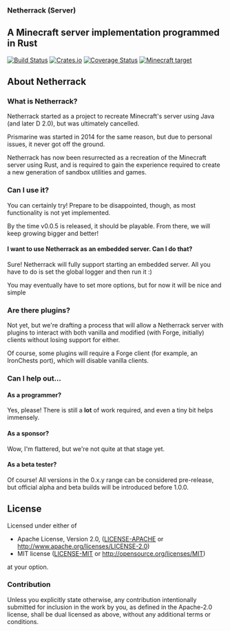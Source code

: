 ### Netherrack (Server)
## A Minecraft server implementation programmed in Rust

[![Build Status](https://travis-ci.org/Techern/Netherrack.svg?branch=master)](https://travis-ci.org/Techern/Netherrack)  [![Crates.io](https://img.shields.io/crates/v/netherrack.svg)](https://crates.io/crates/netherrack)
[![Coverage Status](https://coveralls.io/repos/Techern/Netherrack/badge.svg?branch=master&service=github)](https://coveralls.io/github/Techern/Netherrack?branch=master) [![Minecraft target](https://img.shields.io/badge/MC%20Target-1.8-green.svg)]()

## About Netherrack

### What is Netherrack?

Netherrack started as a project to recreate Minecraft's server using Java (and later D 2.0), but was ultimately cancelled.

Prismarine was started in 2014 for the same reason, but due to personal issues, it never got off the ground.

Netherrack has now been resurrected as a recreation of the Minecraft server using Rust, and is required to gain the experience required to create a new generation of sandbox utilities and games.

### Can I use it?

You can certainly try! Prepare to be disappointed, though, as most functionality is not yet implemented.

By the time v0.0.5 is released, it should be playable. From there, we will keep growing bigger and better!

#### I want to use Netherrack as an embedded server. Can I do that?

Sure! Netherrack will fully support starting an embedded server. All you have to do is set the global logger and then run it :)

You may eventually have to set more options, but for now it will be nice and simple

### Are there plugins?

Not yet, but we're drafting a process that will allow a Netherrack server with plugins to interact with both vanilla and modified (with Forge, initially) clients without losing support for either.

Of course, some plugins will require a Forge client (for example, an IronChests port), which will disable vanilla clients.

### Can I help out...

#### As a programmer?

Yes, please! There is still a **lot** of work required, and even a tiny bit helps immensely.

#### As a sponsor?

Wow, I'm flattered, but we're not quite at that stage yet.

#### As a beta tester?

Of course! All versions in the 0.x.y range can be considered pre-release, but official alpha and beta builds will be introduced before 1.0.0.

## License

Licensed under either of

 * Apache License, Version 2.0, ([LICENSE-APACHE](LICENSE-APACHE) or http://www.apache.org/licenses/LICENSE-2.0)
 * MIT license ([LICENSE-MIT](LICENSE-MIT) or http://opensource.org/licenses/MIT)

at your option.

### Contribution

Unless you explicitly state otherwise, any contribution intentionally
submitted for inclusion in the work by you, as defined in the Apache-2.0
license, shall be dual licensed as above, without any additional terms or
conditions.
